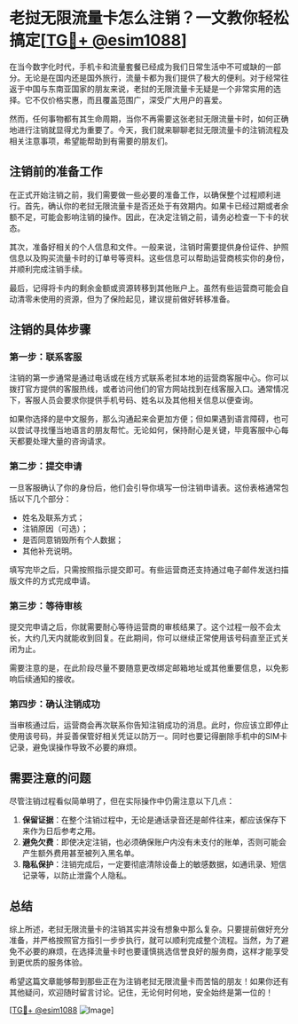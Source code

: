 # 老挝无限流量卡怎么注销？一文教你轻松搞定[[TG💪+ @esim1088](https://t.me/s/esim1088)]

在当今数字化时代，手机卡和流量套餐已经成为我们日常生活中不可或缺的一部分。无论是在国内还是国外旅行，流量卡都为我们提供了极大的便利。对于经常往返于中国与东南亚国家的朋友来说，老挝的无限流量卡无疑是一个非常实用的选择。它不仅价格实惠，而且覆盖范围广，深受广大用户的喜爱。

然而，任何事物都有其生命周期，当你不再需要这张老挝无限流量卡时，如何正确地进行注销就显得尤为重要了。今天，我们就来聊聊老挝无限流量卡的注销流程及相关注意事项，希望能帮助到有需要的朋友们。

## 注销前的准备工作

在正式开始注销之前，我们需要做一些必要的准备工作，以确保整个过程顺利进行。首先，确认你的老挝无限流量卡是否还处于有效期内。如果卡已经过期或者余额不足，可能会影响注销的操作。因此，在决定注销之前，请务必检查一下卡的状态。

其次，准备好相关的个人信息和文件。一般来说，注销时需要提供身份证件、护照信息以及购买流量卡时的订单号等资料。这些信息可以帮助运营商核实你的身份，并顺利完成注销手续。

最后，记得将卡内的剩余金额或资源转移到其他账户上。虽然有些运营商可能会自动清零未使用的资源，但为了保险起见，建议提前做好转移准备。

## 注销的具体步骤

### 第一步：联系客服

注销的第一步通常是通过电话或在线方式联系老挝本地的运营商客服中心。你可以拨打官方提供的客服热线，或者访问他们的官方网站找到在线客服入口。通常情况下，客服人员会要求你提供手机号码、姓名以及其他相关信息以便查询。

如果你选择的是中文服务，那么沟通起来会更加方便；但如果遇到语言障碍，也可以尝试寻找懂当地语言的朋友帮忙。无论如何，保持耐心是关键，毕竟客服中心每天都要处理大量的咨询请求。

### 第二步：提交申请

一旦客服确认了你的身份后，他们会引导你填写一份注销申请表。这份表格通常包括以下几个部分：

- 姓名及联系方式；
- 注销原因（可选）；
- 是否同意销毁所有个人数据；
- 其他补充说明。

填写完毕之后，只需按照指示提交即可。有些运营商还支持通过电子邮件发送扫描版文件的方式完成申请。

### 第三步：等待审核

提交完申请之后，你就需要耐心等待运营商的审核结果了。这个过程一般不会太长，大约几天内就能收到回复。在此期间，你可以继续正常使用该号码直至正式关闭为止。

需要注意的是，在此阶段尽量不要随意更改绑定邮箱地址或其他重要信息，以免影响后续通知的接收。

### 第四步：确认注销成功

当审核通过后，运营商会再次联系你告知注销成功的消息。此时，你应该立即停止使用该号码，并妥善保管好相关凭证以防万一。同时也要记得删除手机中的SIM卡记录，避免误操作导致不必要的麻烦。

## 需要注意的问题

尽管注销过程看似简单明了，但在实际操作中仍需注意以下几点：

1. **保留证据**：在整个注销过程中，无论是通话录音还是邮件往来，都应该保存下来作为日后参考之用。
2. **避免欠费**：即使决定注销，也必须确保账户内没有未支付的账单，否则可能会产生额外费用甚至被列入黑名单。
3. **隐私保护**：注销完成后，一定要彻底清除设备上的敏感数据，如通讯录、短信记录等，以防止泄露个人隐私。

## 总结

综上所述，老挝无限流量卡的注销其实并没有想象中那么复杂。只要提前做好充分准备，并严格按照官方指引一步步执行，就可以顺利完成整个流程。当然，为了避免不必要的麻烦，在选择流量卡时也要谨慎挑选信誉良好的服务商，这样才能享受到更优质的服务体验。

希望这篇文章能够帮到那些正在为注销老挝无限流量卡而苦恼的朋友！如果你还有其他疑问，欢迎随时留言讨论。记住，无论何时何地，安全始终是第一位的！

[[TG💪+ @esim1088](https://t.me/s/esim1088) ![Image](https://i.postimg.cc/4NQfJmqS/Snipaste-2025-05-13-00-14-12.png)]